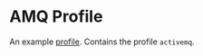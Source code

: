 # AMQ Profile
An example [profile](https://github.com/weaveworks/profiles). Contains the profile `activemq`.
